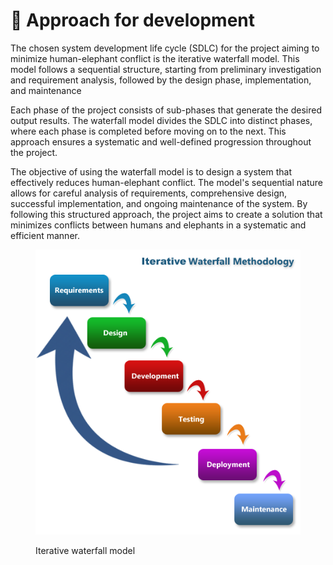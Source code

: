 # 🐘 Approach for development

The chosen system development life cycle (SDLC) for the project aiming to minimize human-elephant conflict is the iterative waterfall model. This model follows a sequential structure, starting from preliminary investigation and requirement analysis, followed by the design phase, implementation, and maintenance

Each phase of the project consists of sub-phases that generate the desired output results. The waterfall model divides the SDLC into distinct phases, where each phase is completed before moving on to the next. This approach ensures a systematic and well-defined progression throughout the project.

The objective of using the waterfall model is to design a system that effectively reduces human-elephant conflict. The model's sequential nature allows for careful analysis of requirements, comprehensive design, successful implementation, and ongoing maintenance of the system. By following this structured approach, the project aims to create a solution that minimizes conflicts between humans and elephants in a systematic and efficient manner.



<figure><img src="../../.gitbook/assets/Waterfall-4.png" alt=""><figcaption><p>Iterative waterfall model</p></figcaption></figure>
